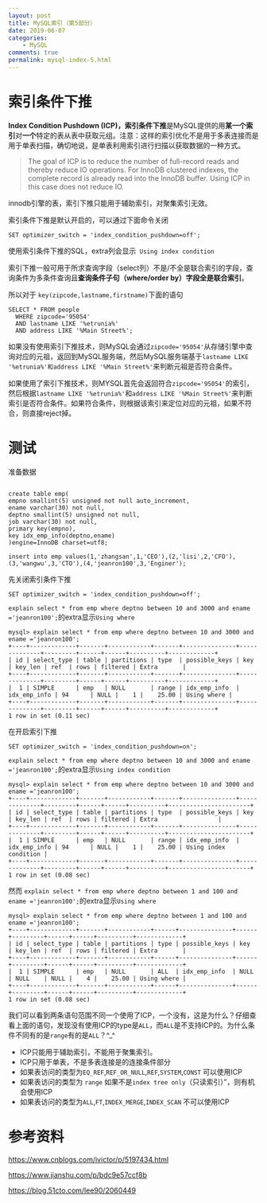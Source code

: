 ```yaml
---
layout: post
title: MySQL索引（第5部分）
date: 2019-06-07
categories:
    - MySQL
comments: true
permalink: mysql-index-5.html
---
```


# 索引条件下推

**Index Condition Pushdown (ICP)，索引条件下推**是MySQL提供的用**某一个索引**对**一个**特定的表从表中获取元组。注意：这样的索引优化不是用于多表连接而是用于单表扫描，确切地说，是单表利用索引进行扫描以获取数据的一种方式。

> The goal of ICP is to reduce the number of full-record reads and thereby reduce IO operations. For InnoDB clustered indexes, the complete record is already read into the InnoDB buffer. Using ICP in this case does not reduce IO.

innodb引擎的表，索引下推只能用于辅助索引，对聚集索引无效。

索引条件下推是默认开启的，可以通过下面命令关闭

```
SET optimizer_switch = 'index_condition_pushdown=off';
```

使用索引条件下推的SQL，extra列会显示` Using index condition`

索引下推一般可用于所求查询字段（select列）不是/不全是联合索引的字段，查询条件为多条件查询且**查询条件子句（where/order by）字段全是联合索引**。

所以对于 `key(zipcode,lastname,firstname)`下面的语句
```
SELECT * FROM people
  WHERE zipcode='95054'
  AND lastname LIKE '%etrunia%'
  AND address LIKE '%Main Street%';
```
如果没有使用索引下推技术，则MySQL会通过`zipcode='95054'`从存储引擎中查询对应的元祖，返回到MySQL服务端，然后MySQL服务端基于`lastname LIKE '%etrunia%'和address LIKE '%Main Street%'`来判断元祖是否符合条件。

如果使用了索引下推技术，则MYSQL首先会返回符合`zipcode='95054'`的索引，然后根据`lastname LIKE '%etrunia%'`和`address LIKE '%Main Street%'`来判断索引是否符合条件。如果符合条件，则根据该索引来定位对应的元祖，如果不符合，则直接reject掉。

# 测试
准备数据
<pre class="line-numbers "><code class="language-sql">
create table emp(
empno smallint(5) unsigned not null auto_increment,
ename varchar(30) not null,
deptno smallint(5) unsigned not null,
job varchar(30) not null,
primary key(empno),
key idx_emp_info(deptno,ename)
)engine=InnoDB charset=utf8;

insert into emp values(1,'zhangsan',1,'CEO'),(2,'lisi',2,'CFO'),(3,'wangwu',3,'CTO'),(4,'jeanron100',3,'Enginer');
</code></pre>

先关闭索引条件下推

```
SET optimizer_switch = 'index_condition_pushdown=off';
```

`explain select * from emp where deptno between 10 and 3000 and ename ='jeanron100';`的extra显示`Using where`

```
mysql> explain select * from emp where deptno between 10 and 3000 and ename ='jeanron100';
+----+-------------+-------+------------+-------+---------------+--------------+---------+------+------+----------+-------------+
| id | select_type | table | partitions | type  | possible_keys | key          | key_len | ref  | rows | filtered | Extra       |
+----+-------------+-------+------------+-------+---------------+--------------+---------+------+------+----------+-------------+
|  1 | SIMPLE      | emp   | NULL       | range | idx_emp_info  | idx_emp_info | 94      | NULL |    1 |    25.00 | Using where |
+----+-------------+-------+------------+-------+---------------+--------------+---------+------+------+----------+-------------+
1 row in set (0.11 sec)
```

在开启索引下推

```
SET optimizer_switch = 'index_condition_pushdown=on';
```

`explain select * from emp where deptno between 10 and 3000 and ename ='jeanron100';`的extra显示`Using index condition`
```
mysql> explain select * from emp where deptno between 10 and 3000 and ename ='jeanron100';
+----+-------------+-------+------------+-------+---------------+--------------+---------+------+------+----------+-----------------------+
| id | select_type | table | partitions | type  | possible_keys | key          | key_len | ref  | rows | filtered | Extra                 |
+----+-------------+-------+------------+-------+---------------+--------------+---------+------+------+----------+-----------------------+
|  1 | SIMPLE      | emp   | NULL       | range | idx_emp_info  | idx_emp_info | 94      | NULL |    1 |    25.00 | Using index condition |
+----+-------------+-------+------------+-------+---------------+--------------+---------+------+------+----------+-----------------------+
1 row in set (0.08 sec)
```

然而
`explain select * from emp where deptno between 1 and 100 and ename ='jeanron100';`的extra显示`Using where`
```
mysql> explain select * from emp where deptno between 1 and 100 and ename ='jeanron100';
+----+-------------+-------+------------+------+---------------+------+---------+------+------+----------+-------------+
| id | select_type | table | partitions | type | possible_keys | key  | key_len | ref  | rows | filtered | Extra       |
+----+-------------+-------+------------+------+---------------+------+---------+------+------+----------+-------------+
|  1 | SIMPLE      | emp   | NULL       | ALL  | idx_emp_info  | NULL | NULL    | NULL |    4 |    25.00 | Using where |
+----+-------------+-------+------------+------+---------------+------+---------+------+------+----------+-------------+
1 row in set (0.08 sec)
```

我们可以看到两条语句范围不同一个使用了ICP，一个没有，这是为什么？仔细查看上面的语句，发现没有使用ICP的type是`ALL`，而`ALL`是不支持ICP的。为什么条件不同有的是`range`有的是`ALL`？^_^

- ICP只能用于辅助索引，不能用于聚集索引。
- ICP只用于单表，不是多表连接是的连接条件部分
- 如果表访问的类型为`EQ_REF`,`REF_OR_NULL`,`REF`,`SYSTEM`,`CONST` 可以使用ICP
- 如果表访问的类型为 `range` 如果不是`index tree only`（只读索引）”，则有机会使用ICP
- 如果表访问的类型为`ALL`,`FT`,`INDEX_MERGE`,`INDEX_SCAN` 不可以使用ICP

# 参考资料

https://www.cnblogs.com/ivictor/p/5197434.html

https://www.jianshu.com/p/bdc9e57ccf8b

https://blog.51cto.com/lee90/2060449